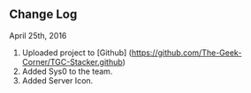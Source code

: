 ## Change Log

April 25th, 2016
1. Uploaded project to [Github] (https://github.com/The-Geek-Corner/TGC-Stacker.github)
2. Added Sys0 to the team.
3. Added Server Icon.